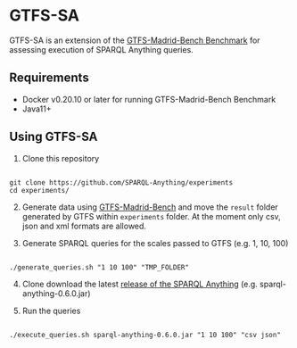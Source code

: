 # GTFS-SA

GTFS-SA is an extension of the [GTFS-Madrid-Bench Benchmark](https://github.com/oeg-upm/gtfs-bench) for assessing execution of SPARQL Anything queries.

## Requirements

- Docker v0.20.10 or later for running GTFS-Madrid-Bench Benchmark
- Java11+

## Using GTFS-SA

1. Clone this repository

```

git clone https://github.com/SPARQL-Anything/experiments
cd experiments/

```

2. Generate data using [GTFS-Madrid-Bench](https://github.com/oeg-upm/gtfs-bench#using-madrid-gtfs-bench) and move the ``result`` folder generated by GTFS within ``experiments`` folder.
At the moment only csv, json and xml formats are allowed.

3. Generate SPARQL queries for the scales passed to GTFS (e.g. 1, 10, 100)

```

./generate_queries.sh "1 10 100" "TMP_FOLDER"

```

4. Clone download the latest [release of the SPARQL Anything](https://github.com/SPARQL-Anything/sparql.anything/releases) (e.g. sparql-anything-0.6.0.jar)

5. Run the queries

```

./execute_queries.sh sparql-anything-0.6.0.jar "1 10 100" "csv json"

```
